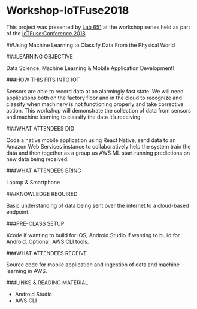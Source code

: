 # Workshop-IoTFuse2018

This project was presented by [Lab 651](http://lab651.com) at the workshop series held as part of the [IoTFuse:Conference 2018](http://iotfuse.com). 


##Using Machine Learning to Classify Data From the Physical World


###LEARNING OBJECTIVE


Data Science, Machine Learning & Mobile Application Development!


###HOW THIS FITS INTO IOT

Sensors are able to record data at an alarmingly fast state. We will need applications both on the factory floor and in the cloud to recognize and classify when machinery is not functioning properly and take corrective action. This workshop will demonstrate the collection of data from sensors and machine learning to classify the data it’s receiving.

###WHAT ATTENDEES DID

Code a native mobile application using React Native, send data to an Amazon Web Services instance to collaboratively help the system train the data and then together as a group us AWS ML start running predictions on new data being received.

###WHAT ATTENDEES BRING

Laptop & Smartphone

###KNOWLEDGE REQUIRED

Basic understanding of data being sent over the internet to a cloud-based endpoint.

###PRE-CLASS SETUP

Xcode if wanting to build for iOS, Android Studio if wanting to build for Android. Optional: AWS CLI tools.

###WHAT ATTENDEES RECEIVE

Source code for mobile application and ingestion of data and machine learning in AWS.

###LINKS & READING MATERIAL

* Android Studio
* AWS CLI
